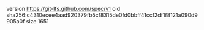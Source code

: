 version https://git-lfs.github.com/spec/v1
oid sha256:c4310ecee4aad920379fb5cf8315de0fd0bbff41ccf2df1f8121a090d9905a0f
size 1651
